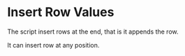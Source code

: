 # Insert Row Values

The script insert rows at the end, that is it appends the row.

It can insert row at any position.